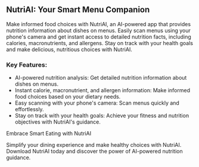 ## NutriAI: Your Smart Menu Companion

Make informed food choices with NutriAI, an AI-powered app that provides nutrition information about dishes on menus. Easily scan menus using your phone's camera and get instant access to detailed nutrition facts, including calories, macronutrients, and allergens. Stay on track with your health goals and make delicious, nutritious choices with NutriAI.

### Key Features:

- AI-powered nutrition analysis: Get detailed nutrition information about dishes on menus.
- Instant calorie, macronutrient, and allergen information: Make informed food choices based on your dietary needs.
- Easy scanning with your phone's camera: Scan menus quickly and effortlessly.
- Stay on track with your health goals: Achieve your fitness and nutrition objectives with NutriAI's guidance.

Embrace Smart Eating with NutriAI

Simplify your dining experience and make healthy choices with NutriAI. Download NutriAI today and discover the power of AI-powered nutrition guidance.
